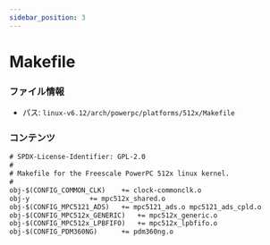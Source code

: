 ```yaml
---
sidebar_position: 3
---
```

# Makefile

### ファイル情報

- パス: `linux-v6.12/arch/powerpc/platforms/512x/Makefile`

### コンテンツ

```txt
# SPDX-License-Identifier: GPL-2.0
#
# Makefile for the Freescale PowerPC 512x linux kernel.
#
obj-$(CONFIG_COMMON_CLK)	+= clock-commonclk.o
obj-y				+= mpc512x_shared.o
obj-$(CONFIG_MPC5121_ADS)	+= mpc5121_ads.o mpc5121_ads_cpld.o
obj-$(CONFIG_MPC512x_GENERIC)	+= mpc512x_generic.o
obj-$(CONFIG_MPC512x_LPBFIFO)	+= mpc512x_lpbfifo.o
obj-$(CONFIG_PDM360NG)		+= pdm360ng.o

```
